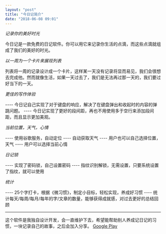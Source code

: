 ```yaml
---
layout: "post"
title: "今日记简介"
date: "2018-06-08 09:01"
---
```


*记录你的美好时光*

今日记是一款免费的日记软件。你可以用它来记录你生活的点滴，而这些点滴就组成了我们的美好的时光。


*以一周为一个卡片来展现列表*

列表将一周的记录设计成一个卡片，这样某一天没有记录将显而易见，我们会很想去完成他。然而就像生活，如果一天过去了，我们是无法再过那一天的，我们要过好当下的一天。


*更佳的写作体验*

---- 今日记自己实现了对于键盘的响应，解决了在键盘弹出和收起时的内容的弹跳问题。
---- 今日记实现了更好的段间距，再也不用使用多于空行来添加段间距，而且显示更加美观。


*当前位置，天气，心情*

---- 使用谷歌服务，自动定位
---- 自动获取天气
---- 用户也可以自己选择位置，天气
---- 用户可以选择当前心情


*日记锁*

---- 实现了密码锁，自己设置密码
---- 指纹识别解锁，无需设置，只要系统设置了指纹，就可以使用



*统计*

---- 25个字打卡，根据《微习惯》，制定小目标，轻松实现，养成好习惯
---- 统计每天/每周/每月/每年的字/文章的数量，能够获得成就感，对过去更好的总结回顾

---
这个软件是我独自设计开发，会一直维护下去，希望能帮助别人养成记日记的习惯，一块记录自己的故事，之后会加入分享。
[Google Play](https://play.google.com/store/apps/details?id=com.empty.jinux.simplediary)
